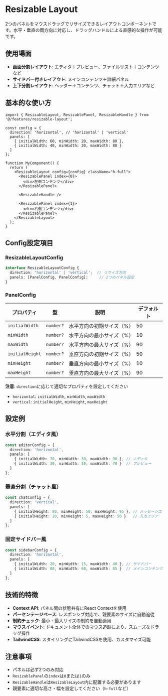 # Resizable Layout

2つのパネルをマウスドラッグでリサイズできるレイアウトコンポーネントです。水平・垂直の両方向に対応し、ドラッグハンドルによる直感的な操作が可能です。

## 使用場面

- **画面分割レイアウト**: エディタ＋プレビュー、ファイルリスト＋コンテンツなど
- **サイドバー付きレイアウト**: メインコンテンツ＋詳細パネル
- **上下分割レイアウト**: ヘッダー＋コンテンツ、チャット＋入力エリアなど

## 基本的な使い方

```tsx
import { ResizableLayout, ResizablePanel, ResizableHandle } from '@/features/resizable-layout';

const config = {
  direction: 'horizontal', // 'horizontal' | 'vertical'
  panels: [
    { initialWidth: 60, minWidth: 20, maxWidth: 80 },
    { initialWidth: 40, minWidth: 20, maxWidth: 80 }
  ]
};

function MyComponent() {
  return (
    <ResizableLayout config={config} className="h-full">
      <ResizablePanel index={0}>
        <div>左側コンテンツ</div>
      </ResizablePanel>
      
      <ResizableHandle />
      
      <ResizablePanel index={1}>
        <div>右側コンテンツ</div>
      </ResizablePanel>
    </ResizableLayout>
  );
}
```

## Config設定項目

### ResizableLayoutConfig

```typescript
interface ResizableLayoutConfig {
  direction: 'horizontal' | 'vertical';  // リサイズ方向
  panels: [PanelConfig, PanelConfig];     // 2つのパネル設定
}
```

### PanelConfig

| プロパティ | 型 | 説明 | デフォルト |
|-----------|---|------|----------|
| `initialWidth` | `number?` | 水平方向の初期サイズ（%） | 50 |
| `minWidth` | `number?` | 水平方向の最小サイズ（%） | 10 |
| `maxWidth` | `number?` | 水平方向の最大サイズ（%） | 90 |
| `initialHeight` | `number?` | 垂直方向の初期サイズ（%） | 50 |
| `minHeight` | `number?` | 垂直方向の最小サイズ（%） | 10 |
| `maxHeight` | `number?` | 垂直方向の最大サイズ（%） | 90 |

**注意**: `direction`に応じて適切なプロパティを設定してください
- `horizontal`: `initialWidth`, `minWidth`, `maxWidth`
- `vertical`: `initialHeight`, `minHeight`, `maxHeight`

## 設定例

### 水平分割（エディタ風）

```typescript
const editorConfig = {
  direction: 'horizontal',
  panels: [
    { initialWidth: 70, minWidth: 30, maxWidth: 90 }, // エディタ
    { initialWidth: 30, minWidth: 10, maxWidth: 70 }  // プレビュー
  ]
};
```

### 垂直分割（チャット風）

```typescript
const chatConfig = {
  direction: 'vertical',
  panels: [
    { initialHeight: 80, minHeight: 50, maxHeight: 95 }, // メッセージエリア
    { initialHeight: 20, minHeight: 5, maxHeight: 50 }   // 入力エリア
  ]
};
```

### 固定サイドバー風

```typescript
const sidebarConfig = {
  direction: 'horizontal',
  panels: [
    { initialWidth: 20, minWidth: 15, maxWidth: 40 }, // サイドバー
    { initialWidth: 80, minWidth: 60, maxWidth: 85 }  // メインコンテンツ
  ]
};
```

## 技術的特徴

- **Context API**: パネル間の状態共有にReact Contextを使用
- **パーセンテージベース**: レスポンシブ対応で、親要素のサイズに自動追従
- **制約チェック**: 最小・最大サイズの制約を自動適用
- **マウスイベント**: ドキュメント全体でのマウス追跡により、スムーズなドラッグ操作
- **TailwindCSS**: スタイリングにTailwindCSSを使用、カスタマイズ可能

## 注意事項

- パネルは必ず2つのみ対応
- `ResizablePanel`の`index`は`0`または`1`のみ
- `ResizableHandle`は`ResizableLayout`内に配置する必要があります
- 親要素に適切な高さ・幅を設定してください（`h-full`など）